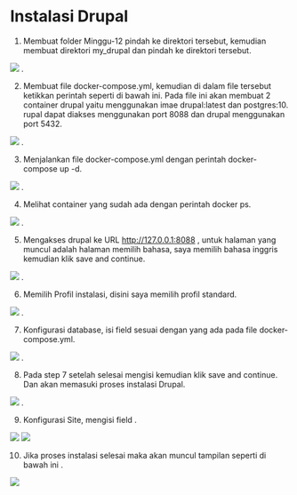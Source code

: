 # Instalasi Drupal

1. Membuat folder Minggu-12 pindah ke direktori tersebut, kemudian membuat direktori my_drupal dan pindah ke direktori tersebut.

![](image-12/1.png) .

2. Membuat file docker-compose.yml, kemudian di dalam file tersebut ketikkan perintah seperti di bawah ini. Pada file ini akan membuat 2 container drupal yaitu menggunakan imae drupal:latest dan postgres:10. rupal dapat diakses menggunakan port 8088 dan drupal menggunakan port 5432.

![](image-12/2.png) .

3. Menjalankan file docker-compose.yml dengan perintah docker-compose up -d.

![](image-12/3.png) .

4. Melihat container yang sudah ada dengan perintah docker ps.

![](image-12/4.png) .

5. Mengakses drupal ke URL http://127.0.0.1:8088 , untuk halaman yang muncul adalah halaman memilih bahasa, saya memilih bahasa inggris kemudian klik save and continue.

![](image-12/5.png) .

6. Memilih Profil instalasi, disini saya memilih profil standard.

![](image-12/6.png) .

7. Konfigurasi database, isi field sesuai dengan yang ada pada file docker-compose.yml.

![](image-12/7.png) .

8. Pada step 7 setelah selesai mengisi kemudian klik save and continue. Dan akan memasuki proses instalasi Drupal.

![](image-12/8.png) .

9. Konfigurasi Site, mengisi field .

![](image-12/9.1.png)
![](image-12/9.1.png)

10. Jika proses instalasi selesai maka akan muncul tampilan seperti di bawah ini .

![](image-12/10.png)

